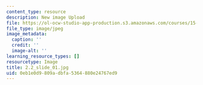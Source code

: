 ```yaml
---
content_type: resource
description: New image Upload
file: https://ol-ocw-studio-app-production.s3.amazonaws.com/courses/15-s21-nuts-and-bolts-of-business-plans-january-iap-2014/0eb1e0d9809adbfa5364880e24767ed9_2.2_slide_01.jpg
file_type: image/jpeg
image_metadata:
  caption: ''
  credit: ''
  image-alt: ''
learning_resource_types: []
resourcetype: Image
title: 2.2_slide_01.jpg
uid: 0eb1e0d9-809a-dbfa-5364-880e24767ed9
---
```

